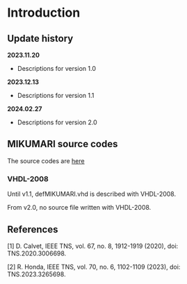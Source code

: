 # Introduction

## Update history

**2023.11.20**

* Descriptions for version 1.0

**2023.12.13**

* Descriptions for version 1.1

**2024.02.27**

* Descriptions for version 2.0

## MIKUMARI source codes

The source codes are [here](https://github.com/RyotaroHonda/mikumari)

### VHDL-2008

Until v1.1, defMIKUMARI.vhd is described with VHDL-2008.

From v2.0, no source file written with VHDL-2008.

## References

[1] D. Calvet, IEEE TNS, vol. 67, no. 8, 1912-1919 (2020), doi: TNS.2020.3006698.

[2] R. Honda, IEEE TNS, vol. 70, no. 6, 1102-1109 (2023), doi: TNS.2023.3265698.


